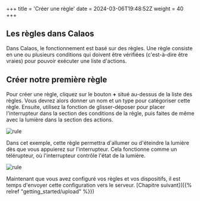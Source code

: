 +++
title = 'Créer une règle'
date = 2024-03-06T19:48:52Z
weight = 40
+++

## Les règles dans Calaos

Dans Calaos, le fonctionnement est basé sur des règles. Une règle consiste en une ou plusieurs conditions qui doivent être vérifiées (c'est-à-dire être vraies) pour pouvoir exécuter une liste d'actions.

## Créer notre première règle

Pour créer une règle, cliquez sur le bouton **+** situé au-dessus de la liste des règles. Vous devrez alors donner un nom et un type pour catégoriser cette règle. Ensuite, utilisez la fonction de glisser-déposer pour placer l'interrupteur dans la section des conditions de la règle, puis faites de même avec la lumière dans la section des actions.

![rule](/en/getting_started/images/add_rule.png?width=20pc&classes=shadow)

Dans cet exemple, cette règle permettra d'allumer ou d'éteindre la lumière dès que vous appuierez sur l'interrupteur. Cela fonctionne comme un télérupteur, où l'interrupteur contrôle l'état de la lumière.

![rule](/en/getting_started/images/simple_rule.png?width=20pc&classes=shadow)

Maintenant que vous avez configuré vos règles et vos dispositifs, il est temps d'envoyer cette configuration vers le serveur. [Chapitre suivant]({{% relref "getting_started/upload" %}})

